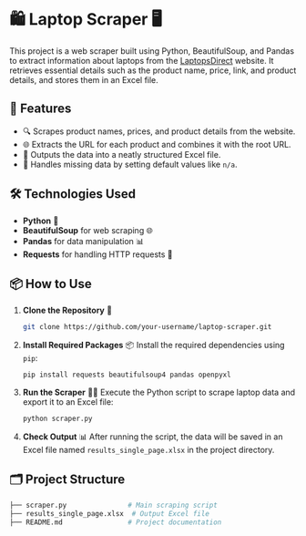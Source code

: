 # 🛍️ Laptop Scraper 🖥️

This project is a web scraper built using Python, BeautifulSoup, and Pandas to extract information about laptops from the [LaptopsDirect](https://www.laptopsdirect.co.uk/ct/laptops-and-netbooks/laptops) website. It retrieves essential details such as the product name, price, link, and product details, and stores them in an Excel file.

## 🚀 Features

- 🔍 Scrapes product names, prices, and product details from the website.
- 🌐 Extracts the URL for each product and combines it with the root URL.
- 📝 Outputs the data into a neatly structured Excel file.
- 🧹 Handles missing data by setting default values like `n/a`.

## 🛠️ Technologies Used

- **Python** 🐍
- **BeautifulSoup** for web scraping 🌐
- **Pandas** for data manipulation 📊
- **Requests** for handling HTTP requests 🔗

## 📦 How to Use

1. **Clone the Repository** 📁
   ```bash
   git clone https://github.com/your-username/laptop-scraper.git
   ```

2. **Install Required Packages** 📦
   Install the required dependencies using `pip`:
   ```bash
   pip install requests beautifulsoup4 pandas openpyxl
   ```

3. **Run the Scraper** 🏃‍♂️
   Execute the Python script to scrape laptop data and export it to an Excel file:
   ```bash
   python scraper.py
   ```

4. **Check Output** 📊
   After running the script, the data will be saved in an Excel file named `results_single_page.xlsx` in the project directory.

## 🗂️ Project Structure

```bash
├── scraper.py               # Main scraping script
├── results_single_page.xlsx  # Output Excel file
├── README.md                # Project documentation
```
